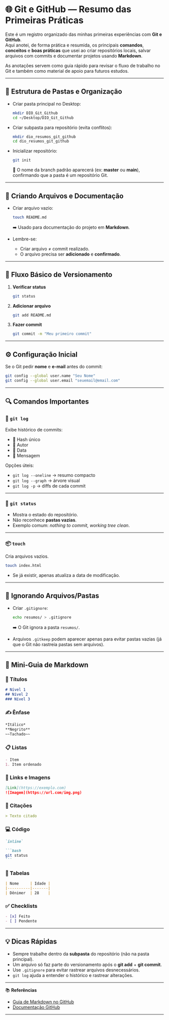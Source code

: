 # 🌐 Git e GitHub — Resumo das Primeiras Práticas  

Este é um registro organizado das minhas primeiras experiências com **Git e GitHub**.  
Aqui anotei, de forma prática e resumida, os principais **comandos**, **conceitos** e **boas práticas** que usei ao criar repositórios locais, salvar arquivos com commits e documentar projetos usando **Markdown**.  

As anotações servem como guia rápido para revisar o fluxo de trabalho no Git e também como material de apoio para futuros estudos.  

---

## 📁 Estrutura de Pastas e Organização

- Criar pasta principal no Desktop:

  ```bash
  mkdir DIO_Git_Github
  cd ~/Desktop/DIO_Git_Github
  ```

- Criar subpasta para repositório (evita conflitos):
  ```bash
  mkdir dio_resumos_git_github
  cd dio_resumos_git_github
  ```

- Inicializar repositório:

  ```bash
  git init
  ```

  🔹 O nome da branch padrão aparecerá (ex: **master** ou **main**), confirmando que a pasta é um repositório Git.

---

## 📄 Criando Arquivos e Documentação

* Criar arquivo vazio:

  ```bash
  touch README.md
  ```

  ➡️ Usado para documentação do projeto em **Markdown**.

* Lembre-se:

  * Criar arquivo ≠ commit realizado.
  * O arquivo precisa ser **adicionado** e **confirmado**.

---

## 🔄 Fluxo Básico de Versionamento

1. **Verificar status**

   ```bash
   git status
   ```

2. **Adicionar arquivo**

   ```bash
   git add README.md
   ```

3. **Fazer commit**

   ```bash
   git commit -m "Meu primeiro commit"
   ```

---

## ⚙️ Configuração Inicial

Se o Git pedir **nome** e **e-mail** antes do commit:

```bash
git config --global user.name "Seu Nome"
git config --global user.email "seuemail@email.com"
```

---

## 🔍 Comandos Importantes

### 📜 `git log`

Exibe histórico de commits:

* 🔢 Hash único
* 👤 Autor
* 📅 Data
* 📝 Mensagem

Opções úteis:

* `git log --oneline` → resumo compacto
* `git log --graph` → árvore visual
* `git log -p` → diffs de cada commit

---

### 📌 `git status`

* Mostra o estado do repositório.
* Não reconhece **pastas vazias**.
* Exemplo comum: *nothing to commit, working tree clean*.

---

### 📦 `touch`

Cria arquivos vazios.

```bash
touch index.html
```

* Se já existir, apenas atualiza a data de modificação.

---

## 🚫 Ignorando Arquivos/Pastas

* Criar `.gitignore`:

  ```bash
  echo resumos/ > .gitignore
  ```

  ➡️ O Git ignora a pasta `resumos/`.

* Arquivos `.gitkeep` podem aparecer apenas para evitar pastas vazias (já que o Git não rastreia pastas sem arquivos).

---

## 📝 Mini-Guia de Markdown

### 📌 Títulos

```markdown
# Nível 1
## Nível 2
### Nível 3
```

### ✍️ Ênfase

```markdown
*Itálico*  
**Negrito**  
~~Tachado~~
```

### 📋 Listas

```markdown
- Item
1. Item ordenado
```

### 🔗 Links e Imagens

```markdown
[Link](https://exemplo.com)  
![Imagem](https://url.com/img.png)
```

### 📌 Citações

```markdown
> Texto citado
```

### 💻 Código

```markdown
`inline`
```

````markdown
```bash
git status
```
````

### 📐 Tabelas

```markdown
| Nome     | Idade |
|----------|-------|
| Dênimer  | 28    |
```

### ✅ Checklists

```markdown
- [x] Feito
- [ ] Pendente
```

---

## 💡 Dicas Rápidas

* Sempre trabalhe dentro da **subpasta** do repositório (não na pasta principal).
* Um arquivo só faz parte do versionamento após o **git add** + **git commit**.
* Use `.gitignore` para evitar rastrear arquivos desnecessários.
* `git log` ajuda a entender o histórico e rastrear alterações.

---

📚 **Referências**

* [Guia de Markdown no GitHub](https://docs.github.com/pt/get-started/writing-on-github/getting-started-with-writing-and-formatting-on-github/basic-writing-and-formatting-syntax)
* [Documentação GitHub](https://docs.github.com/pt/get-started/writing-on-github/getting-started-with-writing-and-formatting-on-github/quickstart-for-writing-on-github)

---


